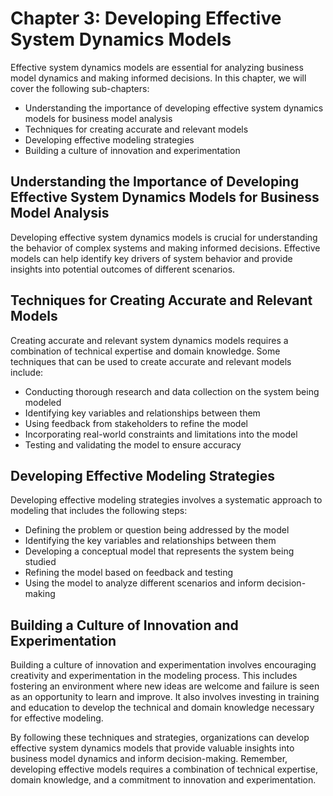 Chapter 3: Developing Effective System Dynamics Models
======================================================

Effective system dynamics models are essential for analyzing business model dynamics and making informed decisions. In this chapter, we will cover the following sub-chapters:

* Understanding the importance of developing effective system dynamics models for business model analysis
* Techniques for creating accurate and relevant models
* Developing effective modeling strategies
* Building a culture of innovation and experimentation

Understanding the Importance of Developing Effective System Dynamics Models for Business Model Analysis
-------------------------------------------------------------------------------------------------------

Developing effective system dynamics models is crucial for understanding the behavior of complex systems and making informed decisions. Effective models can help identify key drivers of system behavior and provide insights into potential outcomes of different scenarios.

Techniques for Creating Accurate and Relevant Models
----------------------------------------------------

Creating accurate and relevant system dynamics models requires a combination of technical expertise and domain knowledge. Some techniques that can be used to create accurate and relevant models include:

* Conducting thorough research and data collection on the system being modeled
* Identifying key variables and relationships between them
* Using feedback from stakeholders to refine the model
* Incorporating real-world constraints and limitations into the model
* Testing and validating the model to ensure accuracy

Developing Effective Modeling Strategies
----------------------------------------

Developing effective modeling strategies involves a systematic approach to modeling that includes the following steps:

* Defining the problem or question being addressed by the model
* Identifying the key variables and relationships between them
* Developing a conceptual model that represents the system being studied
* Refining the model based on feedback and testing
* Using the model to analyze different scenarios and inform decision-making

Building a Culture of Innovation and Experimentation
----------------------------------------------------

Building a culture of innovation and experimentation involves encouraging creativity and experimentation in the modeling process. This includes fostering an environment where new ideas are welcome and failure is seen as an opportunity to learn and improve. It also involves investing in training and education to develop the technical and domain knowledge necessary for effective modeling.

By following these techniques and strategies, organizations can develop effective system dynamics models that provide valuable insights into business model dynamics and inform decision-making. Remember, developing effective models requires a combination of technical expertise, domain knowledge, and a commitment to innovation and experimentation.
